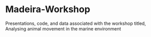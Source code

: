 # Madeira-Workshop
Presentations, code, and data associated with the workshop titled, Analysing animal movement in the marine environment
